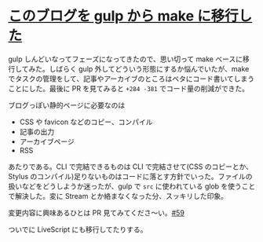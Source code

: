 # [このブログを gulp から make に移行した](/2015/04/25/move-to-make.html)

gulp しんどいなってフェーズになってきたので、思い切って make ベースに移行してみた。しばらく gulp 外してどういう形態にするか悩んでいたが、make でタスクの管理をして、記事やアーカイブのところはベタにコード書いてしまうことにした。最後に PR を見てみると `+284 -381` でコード量の削減ができた。

ブログっぽい静的ページに必要なのは

* CSS や favicon などのコピー、コンパイル
* 記事の出力
* アーカイブページ
* RSS

あたりである。CLI で完結できるものは CLI で完結させて(CSS のコピーとか、Stylus のコンパイル)足りないものはコードに落とす方針でいった。ファイルの扱いなどをどうしようか迷ったが、gulp で `src` に使われている glob を使うことで解決した。変に Stream とか絡まなくなった分、スッキリした印象。

変更内容に興味あるひとは PR 見てみてくださ〜い。[#59](https://github.com/jgsme/dev/pull/59)

ついでに LiveScript にも移行してたりする。
